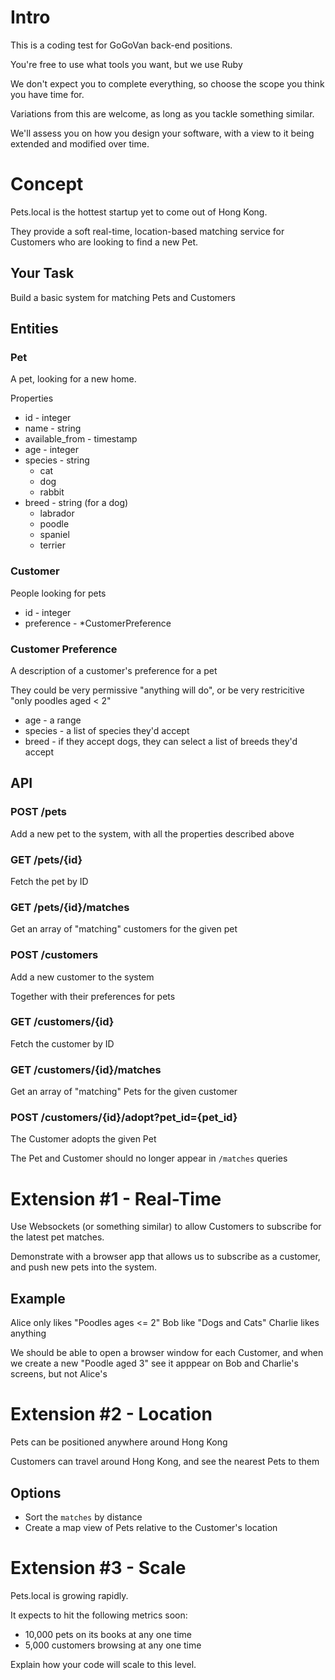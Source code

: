 # Intro

This is a coding test for GoGoVan back-end positions.

You're free to use what tools you want,
but we use Ruby

We don't expect you to complete everything,
so choose the scope you think you have time for.

Variations from this are welcome,
as long as you tackle something similar.

We'll assess you on how you design your software, with a view to it being extended and modified over time.

# Concept

Pets.local is the hottest startup yet to come out of Hong Kong.

They provide a soft real-time, location-based matching service for Customers who are looking to find a new Pet.

## Your Task

Build a basic system for matching Pets and Customers

## Entities

### Pet

A pet, looking for a new home.

Properties

* id - integer
* name - string
* available_from - timestamp
* age - integer
* species - string
  * cat
  * dog
  * rabbit
* breed - string (for a dog) 
  * labrador
  * poodle
  * spaniel
  * terrier

### Customer

People looking for pets

* id - integer
* preference - *CustomerPreference

### Customer Preference

A description of a customer's preference for a pet

They could be very permissive "anything will do",
or be very restricitive "only poodles aged < 2"

* age - a range 
* species - a list of species they'd accept
* breed - if they accept dogs, they can select a list of breeds they'd accept

## API

### POST /pets

Add a new pet to the system, with all the properties described above

### GET /pets/{id}

Fetch the pet by ID

### GET /pets/{id}/matches

Get an array of "matching" customers for the given pet

### POST /customers

Add a new customer to the system

Together with their preferences for pets

### GET /customers/{id}

Fetch the customer by ID

### GET /customers/{id}/matches

Get an array of "matching" Pets for the given customer

### POST /customers/{id}/adopt?pet_id={pet_id}

The Customer adopts the given Pet

The Pet and Customer should no longer appear in `/matches` queries

# Extension #1 - Real-Time

Use Websockets (or something similar) to allow Customers to subscribe for the latest pet matches.

Demonstrate with a browser app that allows us to subscribe as a customer,
and push new pets into the system.

## Example

Alice only likes "Poodles ages <= 2"
Bob like "Dogs and Cats"
Charlie likes anything

We should be able to open a browser window for each Customer,
and when we create a new "Poodle aged 3" see it apppear on Bob and Charlie's screens, but not Alice's

# Extension #2 - Location

Pets can be positioned anywhere around Hong Kong

Customers can travel around Hong Kong, and see the nearest Pets to them

## Options

* Sort the `matches` by distance
* Create a map view of Pets relative to the Customer's location

# Extension #3 - Scale

Pets.local is growing rapidly.

It expects to hit the following metrics soon:

* 10,000 pets on its books at any one time
* 5,000 customers browsing at any one time

Explain how your code will scale to this level.
